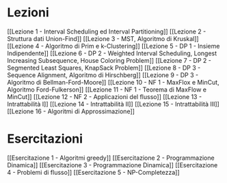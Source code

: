 # Lezioni

[[Lezione 1 - Interval Scheduling ed Interval Partitioning]] 
[[Lezione 2 - Struttura dati Union-Find]]
[[Lezione 3 - MST, Algoritmo di Kruskal]]
[[Lezione 4 - Algoritmo di Prim e k-Clustering]]
[[Lezione 5 - DP 1 - Insieme Indipendente]]
[[Lezione 6 - DP 2 - Weighted Interval Scheduling, Longest Increasing Subsequence, House Coloring Problem]]
[[Lezione 7 - DP 2 - Segmented Least Squares, KnapSack Problem]]
[[Lezione 8 - DP 3 - Sequence Alignment, Algoritmo di Hirschberg]]
[[Lezione 9 - DP 3 - Algoritmo di Bellman-Ford-Moore]]
[[Lezione 10 - NF 1 - MaxFlox e MinCut, Algoritmo Ford-Fulkerson]]
[[Lezione 11 - NF 1 - Teorema di MaxFlow e MinCut]]
[[Lezione 12 - NF 2 - Applicazioni del flusso]]
[[Lezione 13 - Intrattabilità I]]
[[Lezione 14 - Intrattabilità II]]
[[Lezione 15 - Intrattabilità III]]
[[Lezione 16 - Algoritmi di Approssimazione]]
# Esercitazioni
[[Esercitazione 1 - Algoritmi greedy]]
[[Esercitazione 2 - Programmazione Dinamica]]
[[Esercitazione 3 - Programmazione Dinamica]]
[[Esercitazione 4 - Problemi di flusso]]
[[Esercitazione 5 - NP-Completezza]]